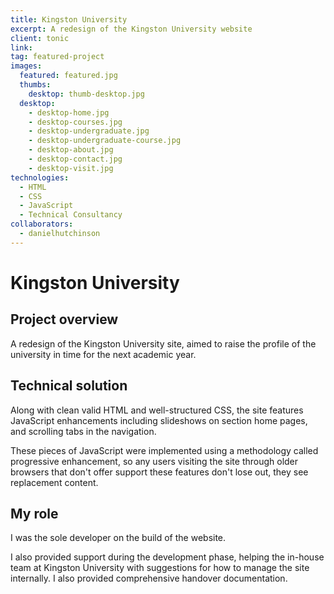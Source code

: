 ```yaml
---
title: Kingston University
excerpt: A redesign of the Kingston University website
client: tonic
link:
tag: featured-project
images:
  featured: featured.jpg
  thumbs:
    desktop: thumb-desktop.jpg
  desktop:
    - desktop-home.jpg
    - desktop-courses.jpg
    - desktop-undergraduate.jpg
    - desktop-undergraduate-course.jpg
    - desktop-about.jpg
    - desktop-contact.jpg
    - desktop-visit.jpg
technologies:
  - HTML
  - CSS
  - JavaScript
  - Technical Consultancy
collaborators:
  - danielhutchinson
---
```


# Kingston University

## Project overview

A redesign of the Kingston University site, aimed to raise the profile of the university in time for the next academic year.

## Technical solution

Along with clean valid HTML and well-structured CSS, the site features JavaScript enhancements including slideshows on section home pages, and scrolling tabs in the navigation.

These pieces of JavaScript were implemented using a methodology called progressive enhancement, so any users visiting the site through older browsers that don't offer support these features don't lose out, they see replacement content.

## My role

I was the sole developer on the build of the website.

I also provided support during the development phase, helping the in-house team at Kingston University with suggestions for how to manage the site internally. I also provided comprehensive handover documentation.
